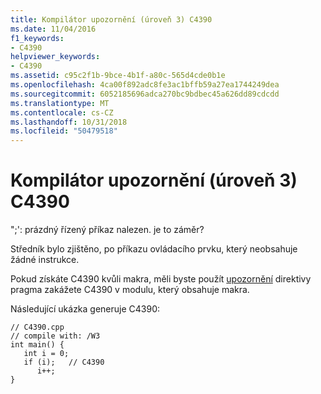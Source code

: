 ```yaml
---
title: Kompilátor upozornění (úroveň 3) C4390
ms.date: 11/04/2016
f1_keywords:
- C4390
helpviewer_keywords:
- C4390
ms.assetid: c95c2f1b-9bce-4b1f-a80c-565d4cde0b1e
ms.openlocfilehash: 4ca00f892adc8fe3ac1bffb59a27ea1744249dea
ms.sourcegitcommit: 6052185696adca270bc9bdbec45a626dd89cdcdd
ms.translationtype: MT
ms.contentlocale: cs-CZ
ms.lasthandoff: 10/31/2018
ms.locfileid: "50479518"
---
```

# <a name="compiler-warning-level-3-c4390"></a>Kompilátor upozornění (úroveň 3) C4390

";': prázdný řízený příkaz nalezen. je to záměr?

Středník bylo zjištěno, po příkazu ovládacího prvku, který neobsahuje žádné instrukce.

Pokud získáte C4390 kvůli makra, měli byste použít [upozornění](../../preprocessor/warning.md) direktivy pragma zakážete C4390 v modulu, který obsahuje makra.

Následující ukázka generuje C4390:

```
// C4390.cpp
// compile with: /W3
int main() {
   int i = 0;
   if (i);   // C4390
      i++;
}
```
